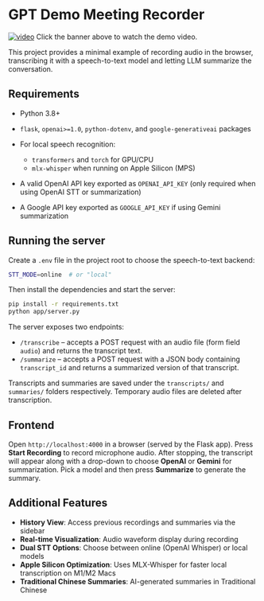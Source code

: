# GPT Demo Meeting Recorder

[![video](https://github.com/user-attachments/assets/83bc0392-9400-4a24-979d-89914a48bebe)](https://youtu.be/TW4HDj0AEe0)
Click the banner above to watch the demo video.

This project provides a minimal example of recording audio in the browser,
transcribing it with a speech-to-text model and letting LLM summarize the
conversation.

## Requirements

- Python 3.8+

- `flask`, `openai>=1.0`, `python-dotenv`, and `google-generativeai` packages
- For local speech recognition:
  - `transformers` and `torch` for GPU/CPU
  - `mlx-whisper` when running on Apple&nbsp;Silicon (MPS)
- A valid OpenAI API key exported as `OPENAI_API_KEY` (only required when using OpenAI STT or summarization)
- A Google API key exported as `GOOGLE_API_KEY` if using Gemini summarization

## Running the server

Create a `.env` file in the project root to choose the speech-to-text backend:

```bash
STT_MODE=online  # or "local"
```

Then install the dependencies and start the server:

```bash
pip install -r requirements.txt
python app/server.py
```

The server exposes two endpoints:

- `/transcribe` &ndash; accepts a POST request with an audio file (form field
  `audio`) and returns the transcript text.
- `/summarize` &ndash; accepts a POST request with a JSON body containing
  `transcript_id` and returns a summarized version of that transcript.

Transcripts and summaries are saved under the `transcripts/` and `summaries/`
folders respectively. Temporary audio files are deleted after transcription.

## Frontend

Open `http://localhost:4000` in a browser (served by the Flask app). Press
**Start Recording** to record microphone audio. After stopping, the transcript
will appear along with a drop-down to choose **OpenAI** or **Gemini** for
summarization. Pick a model and then press **Summarize** to generate the
summary.

## Additional Features

- **History View**: Access previous recordings and summaries via the sidebar
- **Real-time Visualization**: Audio waveform display during recording
- **Dual STT Options**: Choose between online (OpenAI Whisper) or local models
- **Apple Silicon Optimization**: Uses MLX-Whisper for faster local transcription on M1/M2 Macs
- **Traditional Chinese Summaries**: AI-generated summaries in Traditional Chinese
